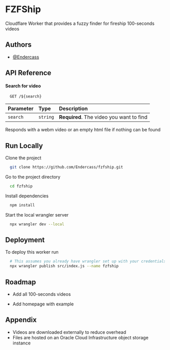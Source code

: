 # FZFShip

Cloudflare Worker that provides a fuzzy finder for fireship 100-seconds videos
## Authors

- [@Endercass](https://www.github.com/Endercass)


## API Reference

#### Search for video

```http
  GET /${search}
```

| Parameter | Type     | Description                              |
| :-------- | :------- | :--------------------------------------- |
| `search`  | `string` | **Required**. The video you want to find |

Responds with a webm video or an empty html file if nothing can be found
## Run Locally

Clone the project

```bash
  git clone https://github.com/Endercass/fzfship.git
```

Go to the project directory

```bash
  cd fzfship
```

Install dependencies

```bash
  npm install
```

Start the local wrangler server

```bash
  npx wrangler dev --local
```


## Deployment

To deploy this worker run

```bash
  # This assumes you already have wrangler set up with your credentials 
  npx wrangler publish src/index.js --name fzfship 
```

## Roadmap

- Add all 100-seconds videos

- Add homepage with example


## Appendix

- Videos are downloaded externally to reduce overhead
- Files are hosted on an Oracle Cloud Infrastructure object storage instance